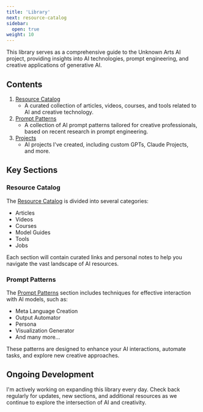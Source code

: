 ```yaml
---
title: 'Library'
next: resource-catalog
sidebar:
  open: true
weight: 10
---
```


This library serves as a comprehensive guide to the Unknown Arts AI project, providing insights into AI technologies, prompt engineering, and creative applications of generative AI.

## Contents

1. [Resource Catalog](/docs/resource-catalog)
   - A curated collection of articles, videos, courses, and tools related to AI and creative technology.
2. [Prompt Patterns](/docs/patterns)
   - A collection of AI prompt patterns tailored for creative professionals, based on recent research in prompt engineering.
3. [Projects](/docs/projects)
   - AI projects I've created, including custom GPTs, Claude Projects, and more.

## Key Sections

### Resource Catalog

The [Resource Catalog](/docs/resource-catalog) is divided into several categories:

- Articles
- Videos
- Courses
- Model Guides
- Tools
- Jobs

Each section will contain curated links and personal notes to help you navigate the vast landscape of AI resources.

### Prompt Patterns

The [Prompt Patterns](/docs/patterns) section includes techniques for effective interaction with AI models, such as:

- Meta Language Creation
- Output Automator
- Persona
- Visualization Generator
- And many more...

These patterns are designed to enhance your AI interactions, automate tasks, and explore new creative approaches.

## Ongoing Development

I'm actively working on expanding this library every day. Check back regularly for updates, new sections, and additional resources as we continue to explore the intersection of AI and creativity.
